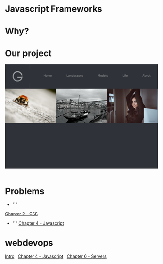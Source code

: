 # Javascript Frameworks


# Why?

# Our project

![screenshot](https://github.com/gonun13/webdevops-2019/blob/master/src/chapter2/shot.png)

```code
```

# Problems
- *" "*

 [Chapter 2 - CSS](chapter2.md)
- *" "*
 [Chapter 4 - Javascript](chapter4.md)
# webdevops
[Intro](../README.md) | [Chapter 4 - Javascript](chapter4.md)  | [Chapter 6 - Servers](chapter6.md) 
